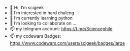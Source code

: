 - 👋 Hi, I’m scigeek
- 👀 I’m interested in hard chaleng
- 🌱 I’m currently learning python
- 💞️ I’m looking to collaborate on ...
- 📫 my telegram account: https://t.me/Sciencephile
- 📫 my codewars Badges:  https://www.codewars.com/users/scigeek/badges/large

